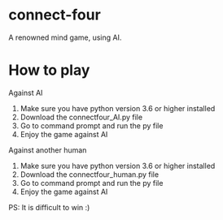 # connect-four
A renowned mind game, using AI.

# How to play

Against AI
1. Make sure you have python version 3.6 or higher installed
2. Download the connectfour_AI.py file
3. Go to command prompt and run the py file
4. Enjoy the game against AI 

Against another human
1. Make sure you have python version 3.6 or higher installed
2. Download the connectfour_human.py file
3. Go to command prompt and run the py file
4. Enjoy the game against AI




PS: It is difficult to win :)
